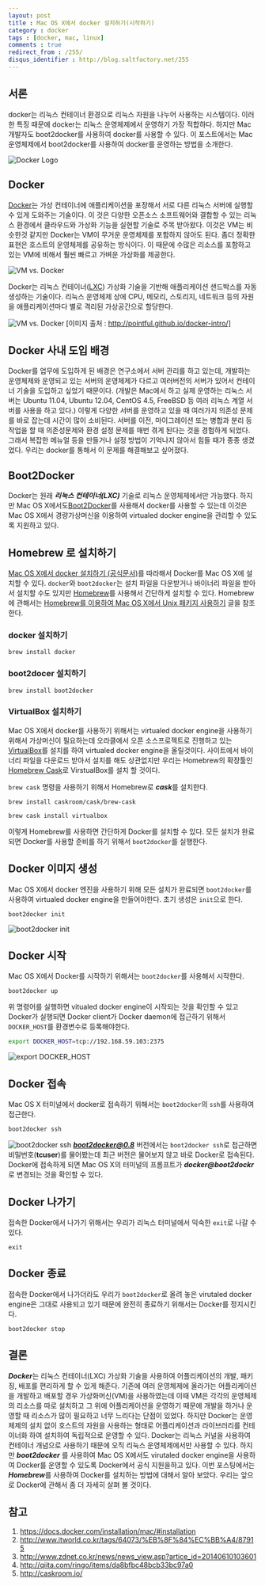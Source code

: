 ```yaml
---
layout: post
title : Mac OS X에서 docker 설치하기(시작하기)
category : docker
tags : [docker, mac, linux]
comments : true
redirect_from : /255/
disqus_identifier : http://blog.saltfactory.net/255
---
```


## 서론

docker는 리눅스 컨테이너 환경으로 리눅스 자원을 나누어 사용하는 시스템이다. 이러한 특징 때문에 docker는 리눅스 운영체제에서 운영하기 가장 적합하다.
하지만 Mac 개발자도 boot2docker를 사용하여 docker를 사용할 수 있다. 이 포스트에서는 Mac 운영체제에서 boot2docker를 사용하여 docker를 운영하는 방법을 소개한다.

<!--more-->

![Docker Logo](http://asset.blog.hibrainapps.net/saltfactory/images/f33da3ee-c5fc-4b88-b495-c637c9862c42)

## Docker

[Docker](https://www.docker.com/)는 가상 컨테이너에 애플리케이션을 포장해서 서로 다른 리눅스 서버에 실행할 수 있게 도와주는 기술이다. 이 것은 다양한 오픈소스 소프트웨어와 결합할 수 있는 리눅스 환경에서 클라우드와 가상화 기능을 실현할 기술로 주목 받아왔다. 이것은 VM는 비슷한것 같지만 Docker는 VM이 무거운 운영체제를 포함하지 않아도 된다. 좀더 정확한 표현은 호스트의 운영체제를 공유하는 방식이다. 이 때문에 수많은 리소스를 포함하고 있는 VM에 비해서 훨씬 빠르고 가벼운 가상화를 제공한다.

![VM vs. Docker](http://asset.blog.hibrainapps.net/saltfactory/images/4a8ff7dc-e5a6-4de8-addd-cc8715eec91d)

Docker는 리눅스 컨테이너([LXC](http://en.wikipedia.org/wiki/LXC)) 가상화 기술을 기반해 애플리케이션 샌드박스를 자동생성하는 기술이다. 리눅스 운영체제 상에 CPU, 메모리, 스토리지, 네트워크 등의 자원을 애플리케이션마다 별로 격리된 가상공간으로 할당한다.

![VM vs. Docker](http://asset.blog.hibrainapps.net/saltfactory/images/0cbfe0cb-87d7-421d-be50-97caa8df7057)
[이미지 출처 : http://pointful.github.io/docker-intro/]

## Docker 사내 도입 배경

Docker를 업무에 도입하게 된 배경은 연구소에서 서버 관리를 하고 있는데, 개발하는 운영체제와 운영되고 있는 서버의 운영체제가 다르고 여러버전의 서버가 있어서 컨테이너 기술을 도입하고 싶었기 때문이다. (개발은 Mac에서 하고 실제 운영하는 리눅스 서버는 Ubuntu 11.04, Ubuntu 12.04, CentOS 4.5, FreeBSD 등 여러 리눅스 계열 서버를 사용을 하고 있다.) 이렇게 다양한 서버를 운영하고 있을 때 여러가지 의존성 문제를 바로 잡는데 시간이 많이 소비된다. 서버를 이전, 마이그레이션 또는 병합과 분리 등 작업을 할 때 의존성문제와 환경 설정 문제를 매번 겪게 된다는 것을 경험하게 되었다. 그래서 복잡한 메뉴얼 등을 만들거나 설정 방법이 기억나지 않아서 힘들 때가 종종 생겼었다. 우리는 docker를 통해서 이 문제를 해결해보고 싶어졌다.

## Boot2Docker

Docker는 원래 ***리눅스 컨테이너(LXC)*** 기술로 리눅스 운영체제에서만 가능했다. 하지만 Mac OS X에서도[Boot2Docker](https://github.com/boot2docker/boot2docker)를 사용해서 docker를 사용할 수 있는데 이것은 Mac OS X에서 경량가상머신을 이용하여 virtualed docker engine을 관리할 수 있도록 지원하고 있다.

## Homebrew 로 설치하기

[Mac OS X에서 docker 설치하기 (공식문서)](https://docs.docker.com/installation/mac/#installation)를 따라해서 Docker를 Mac OS X에 설치할 수 있다. `docker`와 `boot2docker`는 설치 파일을 다운받거나 바이너리 파일을 받아서 설치할 수도 있지만 [Homebrew](http://brew.sh/)를 사용해서 간단하게 설치할 수 있다. Homebrew에 관해서는 [Homebrew를 이용하여 Mac OS X에서 Unix 패키지 사용하기](http://blog.saltfactory.net/109) 글을 참조한다.

### docker 설치하기

```
brew install docker
```
### boot2docer 설치하기

```
brew install boot2docker
```
### VirtualBox 설치하기

Mac OS X에서 docker를 사용하기 위해서는 virtualed docker engine을 사용하기 위해서 가상머신이 필요하는데 오라클에서 오픈 소스프로젝트로 진행하고 있는 [VirtualBox](https://www.virtualbox.org/)를 설치를 하여 virtualed docker engine을 올릴것이다. 사이트에서 바이너리 파일을 다운로드 받아서 설치를 해도 상관없지만 우리는 Homebrew의 확장툴인 [Homebrew Cask](http://caskroom.io/)로 VirstualBox를 설치 할 것이다.

`brew cask` 명령을 사용하기 위해서 Homebrew로 ***cask***를 설치한다.

```
brew install caskroom/cask/brew-cask
```

```
brew cask install virtualbox
```
이렇게 Homebrew를 사용하면 간단하게 Docker를 설치할 수 있다. 모든 설치가 완료되면 Docker를 사용할 준비를 하기 위해서 `boot2docker`를 실행한다.

## Docker 이미지 생성

Mac OS X에서 docker 엔진을 사용하기 위해 모든 설치가 완료되면 `boot2docker`를 사용하여  virtualed docker engine을  만들어야한다. 초기 생성은 `init`으로 한다.

```
boot2docker init
```

![boot2docker init](http://asset.blog.hibrainapps.net/saltfactory/images/244f2298-f145-47b0-adc9-baa8ad1acd3c)

## Docker 시작

Mac OS X에서 Docker를 시작하기 위해서는 `boot2docker`를 사용해서 시작한다.

```
boot2docker up
```

위 명령어를 실행하면 vitualed docker engine이 시작되는 것을 확인할 수 있고 Docker가 실행되면 Docker client가 Docker daemon에 접근하기 위해서 `DOCKER_HOST`를 환경변수로 등록해야한다.

```bash
export DOCKER_HOST=tcp://192.168.59.103:2375
```

![export DOCKER_HOST](http://asset.blog.hibrainapps.net/saltfactory/images/3486e7b7-affd-4bc3-879b-31af1f8fce06)

## Docker 접속

Mac OS X 터미널에서 docker로 접속하기 위해서는 `boot2docker`의 `ssh`를 사용하여 접근한다.

```
boot2docker ssh
```
![boot2docker ssh](http://asset.blog.hibrainapps.net/saltfactory/images/d4c91b89-93c2-47c8-993d-a8c3fc423a44)
***boot2docker@0.8*** 버전에서는 `boot2docker ssh`로 접근하면 비밀번호(**tcuser**)를 물어봤는데 최근 버전은 물어보지 않고 바로 Docker로 접속된다. Docker에 접속하게 되면 Mac OS X의 터미널의 프롬프트가 ***docker@boot2dockr***로 변경되는 것을 확인할 수 있다.

## Docker 나가기

접속한 Docker에서 나가기 위해서는 우리가 리눅스 터미널에서 익숙한 `exit`로 나갈 수 있다.

```
exit
```

## Docker 종료

접속한 Docker에서 나가더라도 우리가 `boot2docker`로 올려 놓은 virutaled docker engine은 그대로 사용되고 있기 때문에 완전히 종료하기 위해서는 Docker를 정지시킨다.

```
boot2docker stop
```

## 결론

***Docker***는 리눅스 컨테이너(LXC) 가상화 기술을 사용하여 어플리케이션의 개발, 패키징, 배포를 편리하게 할 수 있게 해준다. 기존에 여러 운영체제에 올라가는 어플리케이션을 개발하고 배포할 경우 가상화머신(VM)을 사용하였는데 이때 VM은 각각의 운영체제의 리소스를 따로 설치하고 그 위에 어플리케이션을 운영하기 때문에 개발을 하거나 운영할 때 리소스가 많이 필요하고 너무 느리다는 단점이 있었다. 하지만 Docker는 운영체제의 설치 없이 호스트의 자원을 사용하는 형태로 어플리케이션과 라이브러리를 컨테이너화 하여 설치하여 독립적으로 운영할 수 있다. Docker는 리눅스 커널을 사용하여 컨테이너 개념으로 사용하기 때문에 오직 리눅스 운영체제에서만 사용할 수 있다. 하지만 ***boot2docker*** 를 사용하여 Mac OS X에서도 virutaled docker engine을 사용하여 Docker를 운영할 수 있도록 Docker에서 공식 지원을하고 있다. 이번 포스팅에서는 ***Homebrew***를 사용하여 Docker를 설치하는 방법에 대해서 알아 보았다. 우리는 앞으로 Docker에 관해서 좀 더 자세히 살펴 볼 것이다.

## 참고

1. https://docs.docker.com/installation/mac/#installation
2. http://www.itworld.co.kr/tags/64073/%EB%8F%84%EC%BB%A4/87915
3. http://www.zdnet.co.kr/news/news_view.asp?artice_id=20140610103601
4. http://qiita.com/ringo/items/da8bfbc48bcb33bc97a0
5. http://caskroom.io/

